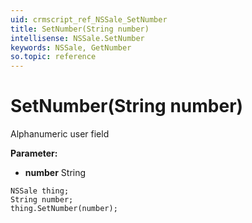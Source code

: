```yaml
---
uid: crmscript_ref_NSSale_SetNumber
title: SetNumber(String number)
intellisense: NSSale.SetNumber
keywords: NSSale, GetNumber
so.topic: reference
---
```


# SetNumber(String number)

Alphanumeric user field

**Parameter:** 
* **number** String

```crmscript
NSSale thing;
String number;
thing.SetNumber(number);
```

